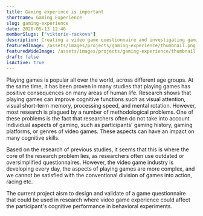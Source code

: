 ```yaml
---
title: Gaming experince is important
shortname: Gaming Experience
slug: gaming-experience
date: 2020-05-13 12:46
memberSlugs: ["viktorie-rackova"]
description: Creating a video game questionnaire and investigating gaming experience on cognition
featuredImage: /assets/images/projects/gaming-experience/thumbnail.png
featuredWideImage: /assets/images/projects/gaming-experience/thumbnail.png
draft: false
isActive: true
---
```


Playing games is popular all over the world, across different age groups. At the same time, it has been proven in many studies that playing games has positive consequences on many areas of human life. Research shows that playing games can improve cognitive functions such as visual attention, visual short-term memory, processing speed, and mental rotation. However, most research is plagued by a number of methodological problems. One of these problems is the fact that researchers often do not take into account individual aspects of gaming, such as participants' gaming history, gaming platforms, or genres of video games. These aspects can have an impact on many cognitive skills.

Based on the research of previous studies, it seems that this is where the core of the research problem lies, as researchers often use outdated or oversimplified questionnaires. However, the video game industry is developing every day, the aspects of playing games are more complex, and we cannot be satisfied with the conventional division of games into action, racing etc.

The current project aism to design and validate of a game questionnaire that could be used in research where video game experience could affect the participant's cognitive performance in behavioral experiments.